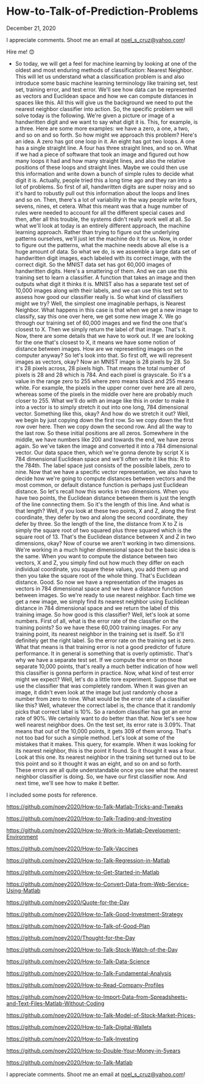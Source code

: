 # How-to-Talk-of-Prediction-Problems

December 21, 2020

I appreciate comments. Shoot me an email at noel_s_cruz@yahoo.com!

Hire me! 😊

- So today, we will get a feel for machine learning
by looking at one of the oldest
and most enduring methods of classification:
Nearest Neighbor.
This will let us understand what
a classification problem is and also
introduce some basic machine learning terminology
like training set, test set,
training error, and test error.
We'll see how data can be represented as vectors
and Euclidean space and how we can compute
distances in spaces like this.
All this will give us the background we need
to put the nearest neighbor classifier into action.
So, the specific problem we will solve today
is the following.
We're given a picture or image of a handwritten digit
and we want to say what digit it is.
This, for example, is a three.
Here are some more examples: we have a zero,
a one, a two, and so on and so forth.
So how might we approach this problem?
Here's an idea.
A zero has got one loop in it.
An eight has got two loops.
A one has a single straight line.
A four has three straight lines, and so on.
What if we had a piece of software that took an image
and figured out how many loops it had
and how many straight lines, and also the relative positions
of these loops and straight lines.
Maybe we could then use this information
and write down a bunch of simple rules
to decide what digit it is.
Actually, people tried this a long time ago
and they ran into a lot of problems.
So first of all, handwritten digits are super noisy
and so it's hard to robustly pull out this information
about the loops and lines and so on.
Then, there's a lot of variability
in the way people write fours, sevens, nines, et cetera.
What this meant was that a huge number of rules were needed
to account for all the different special cases
and then, after all this trouble,
the systems didn't really work well at all.
So what we'll look at today is
an entirely different approach,
the machine learning approach.
Rather than trying to figure out
the underlying patterns ourselves,
we'll just let the machine do it for us.
Now, in order to figure out the patterns,
what the machine needs above all else
is a huge amount of data.
So what we do, is we assemble a large data set
of handwritten digit images,
each labeled with its correct image, with the correct digit.
So the MNIST data set has got
60,000 images of handwritten digits.
Here's a smattering of them.
And we can use this training set to learn a classifier.
A function that takes an image and then outputs
what digit it thinks it is.
MNIST also has a separate test set of 10,000 images
along with their labels, and we can use this test set
to assess how good our classifier really is.
So what kind of classifiers might we try?
Well, the simplest one imaginable perhaps,
is Nearest Neighbor.
What happens in this case is that
when we get a new image to classify,
say this one over here, we get some new image X.
We go through our training set of 60,000 images
and we find the one that's closest to X.
Then we simply return the label of that image.
That's it.
Now, there are some details that we have to work out.
If we are looking for the one that's closest to X,
it means we have some notion of distance between images.
How are we representing images on the computer anyway?
So let's look into that.
So first off, we will represent images as vectors, okay?
Now an MNIST image is 28 pixels by 28.
So it's 28 pixels across, 28 pixels high.
That means the total number of pixels
is 28 and 28 which is 784.
And each pixel is grayscale.
So it's a value in the range zero to 255
where zero means black and 255 means white.
For example, the pixels in the upper corner over here
are all zero, whereas some of the pixels
in the middle over here are probably much closer to 255.
What we'll do with an image like this
in order to make it into a vector is to
simply stretch it out into one long, 784 dimensional vector.
Something like this, okay?
And how do we stretch it out?
Well, we begin by just copying down the first row.
So we copy down the first row over here.
Then we copy down the second row.
And all the way to the last row.
So these initial positions are all zeros.
Somewhere in the middle, we have numbers like 200
and towards the end, we have zeros again.
So we've taken the image and converted it into
a 784 dimensional vector.
Our data space then, which we're gonna denote by script X
is 784 dimensional Euclidean space
and we'll often write it like this: R to the 784th.
The label space just consists of
the possible labels, zero to nine.
Now that we have a specific vector representation,
we also have to decide how we're going to compute distances
between vectors and the most common, or default distance
function is perhaps just Euclidean distance.
So let's recall how this works in two dimensions.
When you have two points, the Euclidean distance
between them is just the length of the line connecting them.
So it's the length of this line.
And what is that length?
Well, if you look at these two points, X and Z,
along the first coordinate, they defer by two
and along the second coordinate, they defer by three.
So the length of the line, the distance from X to Z
is simply the square root of two squared plus three squared
which is the square root of 13.
That's the Euclidean distance between X and Z
in two dimensions, okay?
Now of course we aren't working in two dimensions.
We're working in a much higher dimensional space
but the basic idea is the same.
When you want to compute the distance
between two vectors, X and Z, you simply find out
how much they differ on each individual coordinate,
you square these values, you add them up
and then you take the square root of the whole thing.
That's Euclidean distance.
Good.
So now we have a representation of the images
as vectors in 784 dimensional space
and we have a distance function between images.
So we're ready to use nearest neighbor.
Each time we get a new image,
we simply find its nearest neighbor
using Euclidean distance in 784 dimensional space
and we return the label of this training image.
So how good is this classifier?
Well, let's look at some numbers.
First of all, what is the error rate
of the classifier on the training points?
So we have these 60,000 training images.
For any training point, its nearest neighbor
in the training set is itself.
So it'll definitely get the right label.
So the error rate on the training set is zero.
What that means is that training error
is not a good predictor of future performance.
It in general is something that is overly optimistic.
That's why we have a separate test set.
If we compute the error on those separate 10,000 points,
that's really a much better indication
of how well this classifier is gonna perform in practice.
Now, what kind of test error might we expect?
Well, let's do a little tore experiment.
Suppose that we use the classifier
that was completely random.
When it was given an image, it didn't even look at the image
but just randomly chose a number from zero to nine.
What would be the error rate of a classifier like this?
Well, whatever the correct label is,
the chance that it randomly picks
that correct label is 10%.
So a random classifier has got an error rate of 90%.
We certainly want to do better than that.
Now let's see how well nearest neighbor does.
On the test set, its error rate is 3.09%.
That means that out of the 10,000 points,
it gets 309 of them wrong.
That's not too bad for such a simple method.
Let's look at some of the mistakes that it makes.
This query, for example.
When it was looking for its nearest neighbor,
this is the point it found.
So it thought it was a four.
Look at this one.
Its nearest neighbor in the training set
turned out to be this point and so it thought
it was an eight, and so on and so forth.
These errors are all quite understandable
once you see what the nearest neighbor classifier is doing.
So, we have our first classifier now.
And next time, we'll see how to make it better.

I included some posts for reference.

https://github.com/noey2020/How-to-Talk-Matlab-Tricks-and-Tweaks

https://github.com/noey2020/How-to-Talk-Trading-and-Investing

https://github.com/noey2020/How-to-Work-in-Matlab-Development-Environment

https://github.com/noey2020/How-to-Talk-Vaccines

https://github.com/noey2020/How-to-Talk-Regression-in-Matlab

https://github.com/noey2020/How-to-Get-Started-in-Matlab

https://github.com/noey2020/How-to-Convert-Data-from-Web-Service-Using-Matlab

https://github.com/noey2020/Quote-for-the-Day

https://github.com/noey2020/How-to-Talk-Good-Investment-Strategy

https://github.com/noey2020/How-to-Talk-of-Good-Plan

https://github.com/noey2020/Thought-for-the-Day

https://github.com/noey2020/How-to-Talk-Stock-Watch-of-the-Day

https://github.com/noey2020/How-to-Talk-Data-Science

https://github.com/noey2020/How-to-Talk-Fundamental-Analysis

https://github.com/noey2020/How-to-Read-Company-Profiles

https://github.com/noey2020/How-to-Import-Data-from-Spreadsheets-and-Text-Files-Matlab-Without-Coding

https://github.com/noey2020/How-to-Talk-Model-of-Stock-Market-Prices-

https://github.com/noey2020/How-to-Talk-Digital-Wallets

https://github.com/noey2020/How-to-Talk-Investing

https://github.com/noey2020/How-to-Double-Your-Money-in-5years

https://github.com/noey2020/How-to-Talk-Matlab

I appreciate comments. Shoot me an email at noel_s_cruz@yahoo.com!
